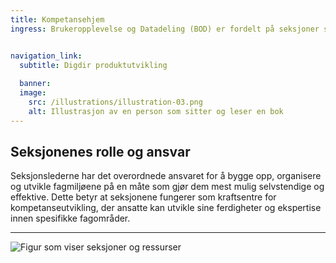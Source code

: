 ```yaml
---
title: Kompetansehjem
ingress: Brukeropplevelse og Datadeling (BOD) er fordelt på seksjoner som fungerer som personalhjem for medarbeidere med lik/samme kompetanse. Seksjonene bygger kompetansekapasietet og avgir ressurser til leveranseområder. Dette inkluderer Digdir portefølje, produktteam og andre tiltak.


navigation_link:
  subtitle: Digdir produktutvikling
  
  banner:
  image:
    src: /illustrations/illustration-03.png
    alt: Illustrasjon av en person som sitter og leser en bok
---
```


## Seksjonenes rolle og ansvar

Seksjonslederne har det overordnede ansvaret for å bygge opp, organisere og utvikle fagmiljøene på en måte som gjør dem mest mulig selvstendige og effektive. Dette betyr at seksjonene fungerer som kraftsentre for kompetanseutvikling, der ansatte kan utvikle sine ferdigheter og ekspertise innen spesifikke fagområder.

---


![Figur som viser seksjoner og ressurser](/images/pom-vs-sections.svg)
